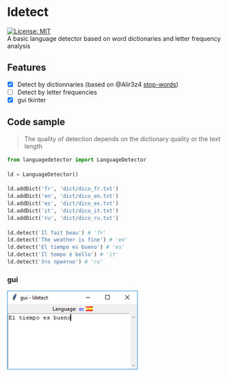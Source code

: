 # ldetect
[![License: MIT](https://img.shields.io/badge/License-MIT-blue.svg)](https://opensource.org/licenses/MIT)  
A basic language detector based on word dictionaries and letter frequency analysis

## Features
- [x] Detect by dictionnaries (based on @Alir3z4 [stop-words](https://github.com/Alir3z4/stop-words))
- [ ] Detect by letter frequencies
- [x] gui tkinter

## Code sample
> The quality of detection depends on the dictionary quality or the text length

```py
from languagedetector import LanguageDetector

ld = LanguageDetector()

ld.addDict('fr', 'dict/dico_fr.txt')
ld.addDict('en', 'dict/dico_en.txt')
ld.addDict('es', 'dict/dico_es.txt')
ld.addDict('it', 'dict/dico_it.txt')
ld.addDict('ru', 'dict/dico_ru.txt')

ld.detect('Il fait beau') # 'fr'
ld.detect('The weather is fine') # 'en'
ld.detect('El tiempo es bueno') # 'es'
ld.detect('Il tempo è bello') # 'it'
ld.detect('Это приятно') # 'ru'
```
 ### gui

 ![gui](flags/gui.png)